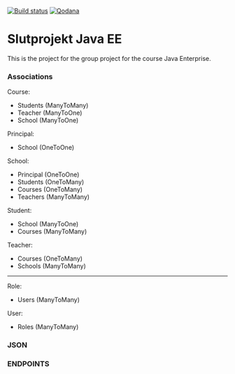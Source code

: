 [![Build status](https://github.com/DarkendHall/Slutprojekt_Java_EE/actions/workflows/maven.yml/badge.svg)](https://github.com/DarkendHall/Slutprojekt_Java_EE/actions/workflows/maven.yml)
[![Qodana](https://github.com/DarkendHall/Slutprojekt_Java_EE/actions/workflows/qodana.yml/badge.svg)](https://github.com/DarkendHall/Slutprojekt_Java_EE/actions/workflows/qodana.yml)

# Slutprojekt Java EE

This is the project for the group project for the course Java Enterprise.

### Associations

Course:

* Students (ManyToMany)
* Teacher (ManyToOne)
* School (ManyToOne)

Principal:

* School (OneToOne)

School:

* Principal (OneToOne)
* Students (OneToMany)
* Courses (OneToMany)
* Teachers (ManyToMany)

Student:

* School (ManyToOne)
* Courses (ManyToMany)

Teacher:

* Courses (OneToMany)
* Schools (ManyToMany)

--------------------
Role:

* Users (ManyToMany)

User:

* Roles (ManyToMany)

### JSON

### ENDPOINTS
